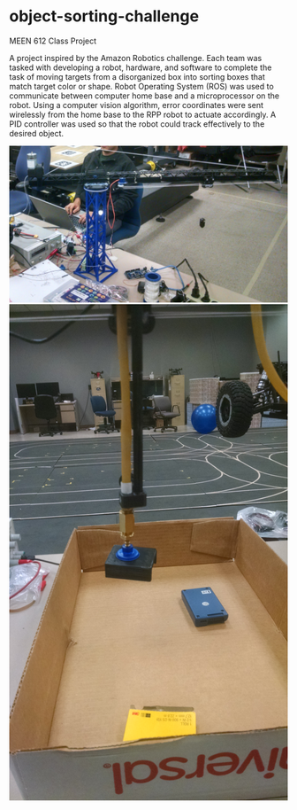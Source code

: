 # object-sorting-challenge
MEEN 612 Class Project

A project inspired by the Amazon Robotics challenge. Each team was tasked with developing a robot, hardware, and software to complete the task of moving targets from a disorganized box into sorting boxes that match target color or shape. Robot Operating System (ROS) was used to communicate between computer home base and a microprocessor on the robot. Using a computer vision algorithm, error coordinates were sent wirelessly from the home base to the RPP robot to actuate accordingly. A PID controller was used so that the robot could track effectively to the desired object.

![Alt text](images/crane.jpg?raw=true "crane")
![Alt text](images/pickingUpObject.jpg?raw=true "crane picking up object")
